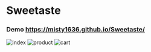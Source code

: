 # Sweetaste 
### Demo https://misty1636.github.io/Sweetaste/

![index](https://user-images.githubusercontent.com/47848363/57984636-5a471d00-7a90-11e9-82e3-04f28be267a8.png)
![product](https://user-images.githubusercontent.com/47848363/57984635-5a471d00-7a90-11e9-8f72-1f32e9b98003.png)
![cart](https://user-images.githubusercontent.com/47848363/57984634-59ae8680-7a90-11e9-824d-98837e9daab7.png)
